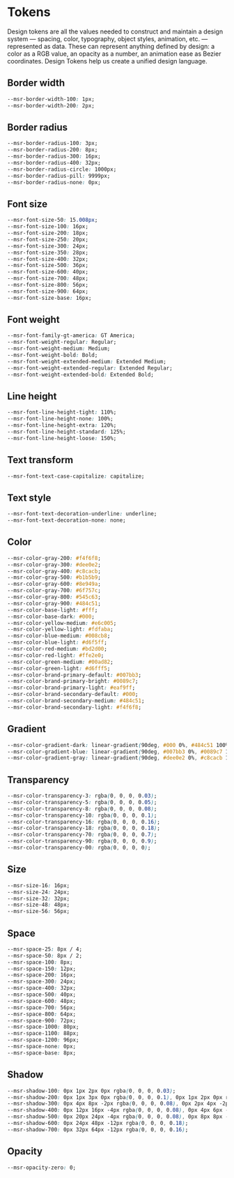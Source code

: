 # Tokens

Design tokens are all the values needed to construct and maintain a design system
— spacing, color, typography, object styles, animation, etc. — represented as data.
These can represent anything defined by design: a color as a RGB value, an opacity as
a number, an animation ease as Bezier coordinates.
Design Tokens help us create a
unified design language.

## Border width

```css
--msr-border-width-100: 1px;
--msr-border-width-200: 2px;
```

## Border radius

```css
--msr-border-radius-100: 3px;
--msr-border-radius-200: 8px;
--msr-border-radius-300: 16px;
--msr-border-radius-400: 32px;
--msr-border-radius-circle: 1000px;
--msr-border-radius-pill: 9999px;
--msr-border-radius-none: 0px;
```

## Font size

```css
--msr-font-size-50: 15.008px;
--msr-font-size-100: 16px;
--msr-font-size-200: 18px;
--msr-font-size-250: 20px;
--msr-font-size-300: 24px;
--msr-font-size-350: 28px;
--msr-font-size-400: 32px;
--msr-font-size-500: 36px;
--msr-font-size-600: 40px;
--msr-font-size-700: 48px;
--msr-font-size-800: 56px;
--msr-font-size-900: 64px;
--msr-font-size-base: 16px;
```

## Font weight

```css
--msr-font-family-gt-america: GT America;
--msr-font-weight-regular: Regular;
--msr-font-weight-medium: Medium;
--msr-font-weight-bold: Bold;
--msr-font-weight-extended-medium: Extended Medium;
--msr-font-weight-extended-regular: Extended Regular;
--msr-font-weight-extended-bold: Extended Bold;
```

## Line height

```css
--msr-font-line-height-tight: 110%;
--msr-font-line-height-none: 100%;
--msr-font-line-height-extra: 120%;
--msr-font-line-height-standard: 125%;
--msr-font-line-height-loose: 150%;
```

## Text transform

```css
--msr-font-text-case-capitalize: capitalize;
```

## Text style

```css
--msr-font-text-decoration-underline: underline;
--msr-font-text-decoration-none: none;
```

## Color

```css
--msr-color-gray-200: #f4f6f8;
--msr-color-gray-300: #dee0e2;
--msr-color-gray-400: #c8cacb;
--msr-color-gray-500: #b1b5b9;
--msr-color-gray-600: #8e949a;
--msr-color-gray-700: #6f757c;
--msr-color-gray-800: #545c63;
--msr-color-gray-900: #484c51;
--msr-color-base-light: #fff;
--msr-color-base-dark: #000;
--msr-color-yellow-medium: #e6c005;
--msr-color-yellow-light: #fdfaba;
--msr-color-blue-medium: #008cb8;
--msr-color-blue-light: #d6f5ff;
--msr-color-red-medium: #bd2d00;
--msr-color-red-light: #ffe2e0;
--msr-color-green-medium: #00ad82;
--msr-color-green-light: #d6fff5;
--msr-color-brand-primary-default: #007bb3;
--msr-color-brand-primary-bright: #0089c7;
--msr-color-brand-primary-light: #eaf9ff;
--msr-color-brand-secondary-default: #000;
--msr-color-brand-secondary-medium: #484c51;
--msr-color-brand-secondary-light: #f4f6f8;
```

## Gradient

```css
--msr-color-gradient-dark: linear-gradient(90deg, #000 0%, #484c51 100%);
--msr-color-gradient-blue: linear-gradient(90deg, #007bb3 0%, #0089c7 100%);
--msr-color-gradient-gray: linear-gradient(90deg, #dee0e2 0%, #c8cacb 100%);
```

## Transparency

```css
--msr-color-transparency-3: rgba(0, 0, 0, 0.03);
--msr-color-transparency-5: rgba(0, 0, 0, 0.05);
--msr-color-transparency-8: rgba(0, 0, 0, 0.08);
--msr-color-transparency-10: rgba(0, 0, 0, 0.1);
--msr-color-transparency-16: rgba(0, 0, 0, 0.16);
--msr-color-transparency-18: rgba(0, 0, 0, 0.18);
--msr-color-transparency-70: rgba(0, 0, 0, 0.7);
--msr-color-transparency-90: rgba(0, 0, 0, 0.9);
--msr-color-transparency-00: rgba(0, 0, 0, 0);
```

## Size

```css
--msr-size-16: 16px;
--msr-size-24: 24px;
--msr-size-32: 32px;
--msr-size-48: 48px;
--msr-size-56: 56px;
```

## Space

```css
--msr-space-25: 8px / 4;
--msr-space-50: 8px / 2;
--msr-space-100: 8px;
--msr-space-150: 12px;
--msr-space-200: 16px;
--msr-space-300: 24px;
--msr-space-400: 32px;
--msr-space-500: 40px;
--msr-space-600: 48px;
--msr-space-700: 56px;
--msr-space-800: 64px;
--msr-space-900: 72px;
--msr-space-1000: 80px;
--msr-space-1100: 88px;
--msr-space-1200: 96px;
--msr-space-none: 0px;
--msr-space-base: 8px;
```

## Shadow

```css
--msr-shadow-100: 0px 1px 2px 0px rgba(0, 0, 0, 0.03);
--msr-shadow-200: 0px 1px 3px 0px rgba(0, 0, 0, 0.1), 0px 1px 2px 0px rgba(0, 0, 0, 0.05);
--msr-shadow-300: 0px 4px 8px -2px rgba(0, 0, 0, 0.08), 0px 2px 4px -2px rgba(0, 0, 0, 0.03);
--msr-shadow-400: 0px 12px 16px -4px rgba(0, 0, 0, 0.08), 0px 4px 6px -2px rgba(0, 0, 0, 0.03);
--msr-shadow-500: 0px 20px 24px -4px rgba(0, 0, 0, 0.08), 0px 8px 8px -4px rgba(0, 0, 0, 0.03);
--msr-shadow-600: 0px 24px 48px -12px rgba(0, 0, 0, 0.18);
--msr-shadow-700: 0px 32px 64px -12px rgba(0, 0, 0, 0.16);
```

## Opacity

```css
--msr-opacity-zero: 0;
```

